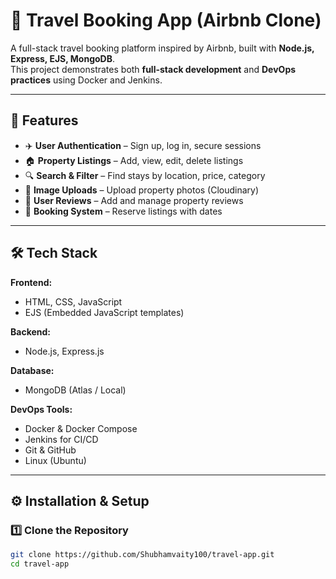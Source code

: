 # 🏡 Travel Booking App (Airbnb Clone)

A full-stack travel booking platform inspired by Airbnb, built with **Node.js, Express, EJS, MongoDB**.  
This project demonstrates both **full-stack development** and **DevOps practices** using Docker and Jenkins.

---

## 🚀 Features
- ✈️ **User Authentication** – Sign up, log in, secure sessions
- 🏠 **Property Listings** – Add, view, edit, delete listings
- 🔍 **Search & Filter** – Find stays by location, price, category
- 📸 **Image Uploads** – Upload property photos (Cloudinary)
- 📝 **User Reviews** – Add and manage property reviews
- 📅 **Booking System** – Reserve listings with dates

---

## 🛠 Tech Stack
**Frontend:**
- HTML, CSS, JavaScript
- EJS (Embedded JavaScript templates)

**Backend:**
- Node.js, Express.js

**Database:**
- MongoDB (Atlas / Local)

**DevOps Tools:**
- Docker & Docker Compose
- Jenkins for CI/CD
- Git & GitHub
- Linux (Ubuntu)

---

## ⚙️ Installation & Setup

### 1️⃣ Clone the Repository
```bash
git clone https://github.com/Shubhamvaity100/travel-app.git
cd travel-app
